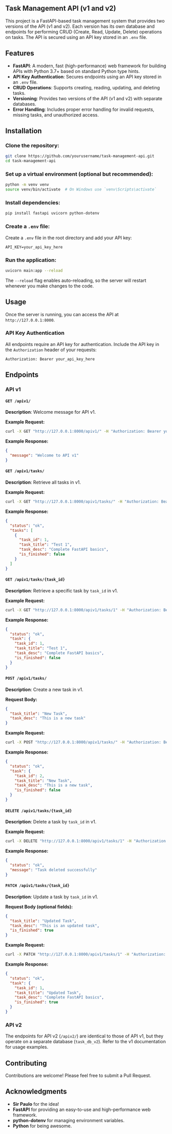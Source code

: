 ## Task Management API (v1 and v2)

This project is a FastAPI-based task management system that provides two versions of the API (v1 and v2). Each version has its own database and endpoints for performing CRUD (Create, Read, Update, Delete) operations on tasks. The API is secured using an API key stored in an `.env` file.

## Features

- **FastAPI**: A modern, fast (high-performance) web framework for building APIs with Python 3.7+ based on standard Python type hints.
- **API Key Authentication**: Secures endpoints using an API key stored in an `.env` file.
- **CRUD Operations**: Supports creating, reading, updating, and deleting tasks.
- **Versioning**: Provides two versions of the API (v1 and v2) with separate databases.
- **Error Handling**: Includes proper error handling for invalid requests, missing tasks, and unauthorized access.

## Installation

### Clone the repository:

```bash
git clone https://github.com/yourusername/task-management-api.git
cd task-management-api
```

### Set up a virtual environment (optional but recommended):

```bash
python -m venv venv
source venv/bin/activate  # On Windows use `venv\Scripts\activate`
```

### Install dependencies:

```bash
pip install fastapi uvicorn python-dotenv
```

### Create a `.env` file:

Create a `.env` file in the root directory and add your API key:

```env
API_KEY=your_api_key_here
```

### Run the application:

```bash
uvicorn main:app --reload
```

The `--reload` flag enables auto-reloading, so the server will restart whenever you make changes to the code.

## Usage

Once the server is running, you can access the API at `http://127.0.0.1:8000`.

### API Key Authentication

All endpoints require an API key for authentication. Include the API key in the `Authorization` header of your requests:

```
Authorization: Bearer your_api_key_here
```

## Endpoints

### API v1

#### `GET /apiv1/`

**Description**: Welcome message for API v1.

**Example Request:**

```bash
curl -X GET "http://127.0.0.1:8000/apiv1/" -H "Authorization: Bearer your_api_key_here"
```

**Example Response:**

```json
{
  "message": "Welcome to API v1"
}
```

#### `GET /apiv1/tasks/`

**Description**: Retrieve all tasks in v1.

**Example Request:**

```bash
curl -X GET "http://127.0.0.1:8000/apiv1/tasks/" -H "Authorization: Bearer your_api_key_here"
```

**Example Response:**

```json
{
  "status": "ok",
  "tasks": [
    {
      "task_id": 1,
      "task_title": "Test 1",
      "task_desc": "Complete FastAPI basics",
      "is_finished": false
    }
  ]
}
```

#### `GET /apiv1/tasks/{task_id}`

**Description**: Retrieve a specific task by `task_id` in v1.

**Example Request:**

```bash
curl -X GET "http://127.0.0.1:8000/apiv1/tasks/1" -H "Authorization: Bearer your_api_key_here"
```

**Example Response:**

```json
{
  "status": "ok",
  "task": {
    "task_id": 1,
    "task_title": "Test 1",
    "task_desc": "Complete FastAPI basics",
    "is_finished": false
  }
}
```

#### `POST /apiv1/tasks/`

**Description**: Create a new task in v1.

**Request Body:**

```json
{
  "task_title": "New Task",
  "task_desc": "This is a new task"
}
```

**Example Request:**

```bash
curl -X POST "http://127.0.0.1:8000/apiv1/tasks/" -H "Authorization: Bearer your_api_key_here" -H "Content-Type: application/json" -d '{"task_title": "New Task", "task_desc": "This is a new task"}'
```

**Example Response:**

```json
{
  "status": "ok",
  "task": {
    "task_id": 2,
    "task_title": "New Task",
    "task_desc": "This is a new task",
    "is_finished": false
  }
}
```

#### `DELETE /apiv1/tasks/{task_id}`

**Description**: Delete a task by `task_id` in v1.

**Example Request:**

```bash
curl -X DELETE "http://127.0.0.1:8000/apiv1/tasks/1" -H "Authorization: Bearer your_api_key_here"
```

**Example Response:**

```json
{
  "status": "ok",
  "message": "Task deleted successfully"
}
```

#### `PATCH /apiv1/tasks/{task_id}`

**Description**: Update a task by `task_id` in v1.

**Request Body (optional fields):**

```json
{
  "task_title": "Updated Task",
  "task_desc": "This is an updated task",
  "is_finished": true
}
```

**Example Request:**

```bash
curl -X PATCH "http://127.0.0.1:8000/apiv1/tasks/1" -H "Authorization: Bearer your_api_key_here" -H "Content-Type: application/json" -d '{"task_title": "Updated Task", "is_finished": true}'
```

**Example Response:**

```json
{
  "status": "ok",
  "task": {
    "task_id": 1,
    "task_title": "Updated Task",
    "task_desc": "Complete FastAPI basics",
    "is_finished": true
  }
}
```

### API v2

The endpoints for API v2 (`/apiv2/`) are identical to those of API v1, but they operate on a separate database (`task_db_v2`). Refer to the v1 documentation for usage examples.

## Contributing

Contributions are welcome! Please feel free to submit a Pull Request.


## Acknowledgments

- **Sir Paulo** for the idea!
- **FastAPI** for providing an easy-to-use and high-performance web framework.
- **python-dotenv** for managing environment variables.
- **Python** for being awesome.

